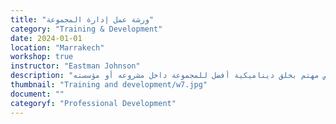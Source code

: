 ```yaml
---
title: "ورشة عمل إدارة المجموعة"
category: "Training & Development"
date: 2024-01-01
location: "Marrakech"
workshop: true
instructor: "Eastman Johnson"
description: "جزء أساسي من ضمان نجاح المشروع هو وجود فريق يعمل بشكل جيد معًا. ويعد وجود ميسر ماهر يتفاعل مع جميع أعضاء المجموعة ويشجع الجميع جزءًا مهمًا من ذلك. تناقش ورشة العمل هذه نصائح حول إدارة المجموعات وأن تكون ميسّرًا أثناء العمل على مشروع ما. وتتحدث عن خصائص الميسّر الجيد، وكيفية التعامل مع المشاركين الصعبين وغير ذلك. تتاح الفرصة للمشاركين لممارسة المهارات التي تمت مناقشتها من خلال النشاط في النهاية. هذه الورشة مفيدة لأي شخص في منصب قيادي أو أي شخص مهتم بخلق ديناميكية أفضل للمجموعة داخل مشروعه أو مؤسسته."
thumbnail: "Training and development/w7.jpg"
document: ""
categoryf: "Professional Development"
---
```

